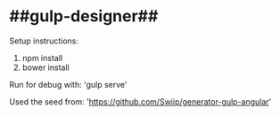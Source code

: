 ##gulp-designer##
===============
Setup instructions:
1. npm install
2. bower install

Run for debug with: 'gulp serve'

Used the seed from: 'https://github.com/Swiip/generator-gulp-angular'
